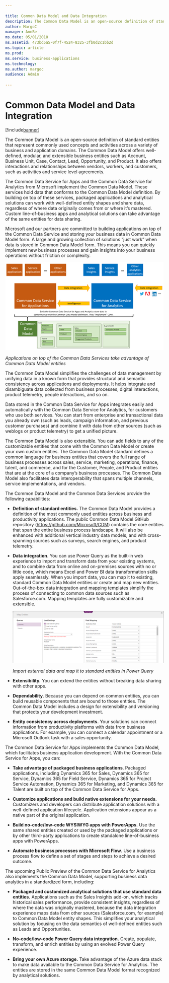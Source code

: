 ```yaml
---

title: Common Data Model and Data Integration
description: The Common Data Model is an open-source definition of standard entities that represent commonly used concepts and activities across a variety of business and application domains.
author: MargoC
manager: AnnBe
ms.date: 05/01/2018
ms.assetid: 473bd5a5-0f7f-4524-8325-3fb0d2c1bb2d
ms.topic: article
ms.prod: 
ms.service: business-applications
ms.technology: 
ms.author: margoc
audience: Admin

---
```


# Common Data Model and Data Integration

[!include[banner](../../includes/banner.md)]

The Common Data Model is an open-source definition of standard entities that
represent commonly used concepts and activities across a variety of business and
application domains. The Common Data Model offers well-defined, modular, and
extensible business entities such as Account, Business Unit, Case, Contact,
Lead, Opportunity, and Product. It also offers interactions and relationships
between vendors, workers, and customers, such as activities and service level
agreements.

The Common Data Service for Apps and the Common Data Service for Analytics from
Microsoft implement the Common Data Model. These services hold data that
conforms to the Common Data Model definition. By building on top of these
services, packaged applications and analytical solutions can work with
well-defined entity shapes and share data, regardless of where data originally
comes from or where it’s mastered. Custom line-of-business apps and analytical
solutions can take advantage of the same entities for data sharing.

Microsoft and our partners are committed to building applications on top of the
Common Data Service and storing your business data in Common Data Model form. A
large and growing collection of solutions “just work” when data is stored in
Common Data Model form. This means you can quickly implement new business
processes and gain insights into your business operations without friction or
complexity.

![Applications on top of the Common Data Services take advantage of Common Data Model entities](media/common-data-model-data-integration-1.png "Applications on top of the Common Data Services take advantage of Common Data Model entities")

*Applications on top of the Common Data Services take advantage of Common Data
Model entities*

The Common Data Model simplifies the challenges of data management by unifying
data in a known form that provides structural and semantic consistency across
applications and deployments. It helps integrate and disambiguate data collected
from business processes, digital interactions, product telemetry, people
interactions, and so on.

Data stored in the Common Data Service for Apps integrates easily and
automatically with the Common Data Service for Analytics, for customers who use
both services. You can start from enterprise and transactional data you already
own (such as leads, campaign information, and previous customer purchases) and
combine it with data from other sources (such as weblogs or product telemetry)
to get a unified picture.

The Common Data Model is also extensible. You can add fields to any of the
customizable entities that come with the Common Data Model or create your own
custom entities. The Common Data Model standard defines a common language for
business entities that covers the full range of business processes across sales,
service, marketing, operations, finance, talent, and commerce, and for the
Customer, People, and Product entities that are at the core of a company’s
business processes. The Common Data Model also facilitates data interoperability
that spans multiple channels, service implementations, and vendors.

The Common Data Model and the Common Data Services provide the following
capabilities:

-   **Definition of standard entities.** The Common Data Model provides a
    definition of the most commonly used entities across business and
    productivity applications. The public Common Data Model GitHub repository
    (<https://github.com/Microsoft/CDM>) contains the core entities that span
    the entire business process landscape. It will also be enhanced with
    additional vertical industry data models, and with cross-spanning sources
    such as surveys, search engines, and product telemetry.

-   **Data integration**. You can use Power Query as the built-in web experience
    to import and transform data from your existing systems, and to combine data
    from online and on-premises sources with no or little code, which means
    Excel and Power BI data transformation skills apply seamlessly. When you
    import data, you can map it to existing, standard Common Data Model entities
    or create and map new entities. Out-of-the-box data integration and mapping
    templates simplify the process of connecting to common data sources such as
    Salesforce.com. Mapping templates are fully customizable and extensible.

    ![Import external data and map it to standard entities in Power Query](media/common-data-model-data-integration-2.png "Import external data and map it to standard entities in Power Query")

    *Import external data and map it to standard entities in Power Query*

-   **Extensibility.** You can extend the entities without breaking data sharing
    with other apps.

-   **Dependability**. Because you can depend on common entities, you can build
    reusable components that are bound to those entities. The Common Data Model
    includes a design for extensibility and versioning that protects your
    development investment.

-   **Entity consistency across deployments.** Your solutions can connect
    information from productivity platforms with data from business
    applications. For example, you can connect a calendar appointment or a
    Microsoft Outlook task with a sales opportunity.

The Common Data Service for Apps implements the Common Data Model, which
facilitates business application development. With the Common Data Service for
Apps, you can:

-   **Take advantage of packaged business applications**. Packaged applications,
    including Dynamics 365 for Sales, Dynamics 365 for Service, Dynamics 365 for
    Field Service, Dynamics 365 for Project Service Automation, Dynamics 365 for
    Marketing, and Dynamics 365 for Talent are built on top of the Common Data
    Service for Apps.

-   **Customize applications and build native extensions for your needs.**
    Customizers and developers can distribute application solutions with a
    well-defined application lifecycle. Application extensions appear as a
    native part of the original application.

-   **Build no-code/low-code WYSIWYG apps with PowerApps.** Use the same shared
    entities created or used by the packaged applications or by other
    third-party applications to create standalone line-of-business apps with
    PowerApps.

-   **Automate business processes with Microsoft Flow**. Use a business process
    flow to define a set of stages and steps to achieve a desired outcome.

The upcoming Public Preview of the Common Data Service for Analytics also
implements the Common Data Model, supporting business data analytics in a
standardized form, including:

-   **Packaged and customized analytical solutions that use standard data
    entities.** Applications such as the Sales Insights add-on, which tracks
    historical sales performance, provide consistent insights, regardless of
    where the data was originally mastered, because the data integration
    experience maps data from other sources (Salesforce.com, for example) to
    Common Data Model entity shapes. This simplifies your analytical solution by
    focusing on the data semantics of well-defined entities such as Leads and
    Opportunities.

-   **No-code/low-code Power Query data integration.** Create, populate,
    transform, and enrich entities by using an evolved Power Query experience.

-   **Bring your own Azure storage.** Take advantage of the Azure data stack to
    make data available to the Common Data Service for Analytics. The entities
    are stored in the same Common Data Model format recognized by analytical
    solutions.
